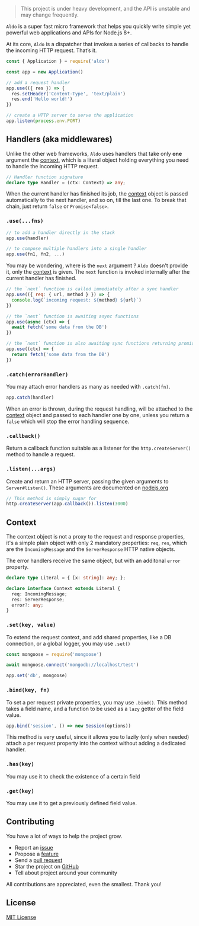 
> This project is under heavy development, and the API is unstable and may change frequently.

`Aldo` is a super fast micro framework that helps you quickly write simple yet powerful web applications and APIs for Node.js 8+.

At its core, `Aldo` is a dispatcher that invokes a series of callbacks to handle the incoming HTTP request. That’s it.

```js
const { Application } = require('aldo')

const app = new Application()

// add a request handler
app.use(({ res }) => {
  res.setHeader('Content-Type', 'text/plain')
  res.end('Hello world!')
})

// create a HTTP server to serve the application
app.listen(process.env.PORT)
```

## Handlers (aka middlewares)
Unlike the other web frameworks, `Aldo` uses handlers that take only **one** argument the [context](#context), which is a literal object holding everything you need to handle the incoming HTTP request.

```ts
// Handler function signature
declare type Handler = (ctx: Context) => any;
```

When the current handler has finished its job, the [context](#context) object is passed automatically to the next handler, and so on, till the last one.
To break that chain, just return `false` or `Promise<false>`.

### `.use(...fns)`

```js
// to add a handler directly in the stack
app.use(handler)

// to compose multiple handlers into a single handler
app.use(fn1, fn2, ...)
```

You may be wondering, where is the `next` argument ?
`Aldo` doesn't provide it, only the [context](#context) is given.
The `next` function is invoked internally after the current handler has finished.

```js
// the `next` function is called immediately after a sync handler
app.use(({ req: { url, method } }) => {
  console.log(`incoming request: ${method} ${url}`)
})

// the `next` function is awaiting async functions
app.use(async (ctx) => {
  await fetch('some data from the DB')
})

// the `next` function is also awaiting sync functions returning promises
app.use((ctx) => {
  return fetch('some data from the DB')
})
```

### `.catch(errorHandler)`
You may attach error handlers as many as needed with `.catch(fn)`.

```js
app.catch(handler)
```

When an error is thrown, during the request handling, will be attached to the [context](#context) object and passed to each handler one by one, unless you return a `false` which will stop the error handling sequence.

### `.callback()`
Return a callback function suitable as a listener for the `http.createServer()` method to handle a request.

### `.listen(...args)`
Create and return an HTTP server, passing the given arguments to `Server#listen()`.
These arguments are documented on [nodejs.org](https://nodejs.org/dist/latest-v8.x/docs/api/net.html#net_server_listen)

```js
// This method is simply sugar for
http.createServer(app.callback()).listen(3000)
```

## Context
The context object is not a proxy to the request and response properties, it's a simple plain object with only 2 mandatory properties: `req`, `res`, which are the `IncomingMessage` and the `ServerResponse` HTTP native objects.

The error handlers receive the same object, but with an additonal `error` property.

```ts
declare type Literal = { [x: string]: any; };

declare interface Context extends Literal {
  req: IncomingMessage;
  res: ServerResponse;
  error?: any;
}
```

### `.set(key, value)`
To extend the request context, and add shared properties, like a DB connection, or a global logger, you may use `.set()`

```js
const mongoose = require('mongoose')

await mongoose.connect('mongodb://localhost/test')

app.set('db', mongoose)
```

### `.bind(key, fn)`
To set a per request private properties, you may use `.bind()`. This method takes a field name, and a function to be used as a `lazy` getter of the field value.

```js
app.bind('session', () => new Session(options))
```

This method is very useful, since it allows you to lazily (only when needed) attach a per request property into the context without adding a dedicated handler.

### `.has(key)`
You may use it to check the existence of a certain field

### `.get(key)`
You may use it to get a previously defined field value.

## Contributing
You have a lot of ways to help the project grow.

- Report an [issue](https://github.com/aldojs/aldo/issues)
- Propose a [feature](https://github.com/aldojs/aldo/issues)
- Send a [pull request](https://github.com/aldojs/aldo/pulls)
- Star the project on [GitHub](https://github.com/aldojs/aldo)
- Tell about project around your community

All contributions are appreciated, even the smallest. Thank you!

## License
[MIT License](https://opensource.org/licenses/MIT)
